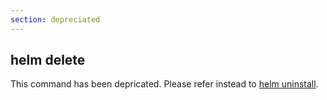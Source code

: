 ```yaml
---
section: depreciated
---
```


## helm delete

This command has been depricated. Please refer instead to [helm uninstall](../helm_uninstall/).